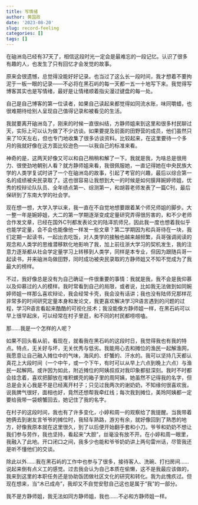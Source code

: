 ```yaml
---
title: 写情绪
author: 黄国政
date: '2023-08-20'
slug: record-feeling
categories: []
tags: []
---
```


<!--more-->

在硇洲岛已经有37天了，相信这段时光一定会是最难忘的一段记忆。认识了很多有趣的人，也发生了只有回忆才会发觉的故事。

原来会很遗憾，总觉得没能好好记录。也当过了这么长一段时间，我才想着不要拘泥于一板一眼的记录——不必将在黑石屿的每一天都一五一十地写下来。我觉得写博客其实也是写情绪，最好是让情绪顺着指尖漫过键盘的每一处。

自己是自己博客的第一位读者，如果自己读起来都觉得如同流水账，味同嚼蜡，也很难期待给别人呈现自己值得记录和被看见的生活。

我就要离开硇洲岛了，刚来的时候一直很纠结，方静师姐来到这里和很多村民聊过天，实际上可以认为做了不少访谈。如果要提及前面的田野营的成员，他们虽然只来了10天左右，但也专门地收集了很多访谈资料。比较起来，在这里要待一个多月的我就好像在这方面比较逊色——以我自己的标准来看。

神奇的是，这两天好像又可以和自己稍稍和解了一下。我就是我，为啥总是很用力、很使劲地朝别人看？就方静师姐来看，我很佩服她，一直记得她在中央民族大学的人类学复试时讲了一个在硇洲岛的故事，引起了考官的兴趣，最后以综合第一名的成绩被央民录取了。这也很容易让我想到大一的时候是如何膜拜婉婷师姐，优秀的校辩论队队员、全年绩点第一、综测第一，和胡蓉老师发表了一篇C刊，最后保研到了东南大学的社会学。

现在想一想，大学入学以来，我一直在不自觉地想要跟着某个师兄师姐的脚步。大一整一年是婉婷姐，大二的第一学期逐渐变成定量研究弄得很厉害的，和不少老师合作发文章，已经在国外C刊都发表论文的陆泽凯师兄，因此我一度也想着我似乎也能学定量，会不会也能像他一样发一些文章？第二学期因为和兵哥待在一块，我们定期一起读书，一起出去吃饭，对人类学的接触也越来越频繁，兵哥强调阅读的观念和人类学的思维潜移默化地影响了我，加上前往浙大学习的契机发生，我的注意力逐渐都从社会学定量学习上转移到人类学，同样是本专业，但因为跟随兵哥一起读书，并来硇洲岛做田野，同时成功被央民录取的方静师姐又不知不觉成为了我最大的榜样。

不过，我好像总是没有为自己确证一件很重要的事情：我就是我，我不会是我仰慕以及仰慕过的人的模样。我时常看到自己的局限，或者说，比如我无法做到如同婉婷师姐一样那么喜欢辩论，我会经常卡壳，我会没有话讲；我也没有陆师兄那样花非常多的时间研究定量本身和发论文，我更喜欢解决学习R语言遇到的问题的过程，学习R语言看起来酷酷的可视化技术；我没能像方静师姐一样，在黑石屿可以早上很早起床，可以经常在村子里逛，和不同的村民都唠唠嗑。

那……我是一个怎样的人呢？

如果不回头看从前，看现在，就看我在黑石屿的这段时日，我觉得我也有我的特点。特点，无关好与坏，无关优秀与低劣。我能用心去和摊位的渔民一起解渔网，我愿意让自己融入摊位中的气味，海风的、虾蟹的、汗水的。我可以坚持几天都认真花上大段时间（一个中午，或一个下午，有时可以从早上六点到晚上六点）与渔民一起解网。或许因为如此，附近摊位的阿姨叔叔对我印象都挺深刻。我时不时都会挂念着，喜欢把脚放在堆积螺壳的箱子里的周阿姨，她虽然不记得我的名字，但总是会关心我是不是已经离开村子；只见过我两次的谢奶奶，不知缘何很喜欢我，说我脾气很好，面相也好，竟然还想帮我牵红线；每次我到摊位，美玲阿姨都一定要给我带一袋螃蟹回去，她记住了我的名字。

在村子的这段时间，我也有了许多变化，小婷和周一的观察给了我提醒。当我带着她俩去到谢友言爷爷的摊位时，我轻车熟路，游刃有余，就好像回到了熟悉的地方，好像我原本就在这里很久，到了以后便开始翻手套和小刀。爷爷和奶奶不想让我们参与劳作，我也坚持，看起来“大胆”，丝毫没有放不开。在小婷和周一眼里，我融入了此地。开口闭口之间，我多少也能和爷爷奶奶讲上两句雷州话，尽管我还是听不懂他们的交谈。

除此以外……我在黑石屿的工作中也参与了很多，接待客人、洗碗、打扫房间……说起来倒有点义工的感觉。过去我会认为自己本质在偷懒，这不是我最应该做的，我来到这里的本职任务还是协助饭团做社区文化的研究和转化。我为此愧疚过。但现在想来，当“木已成舟”，我却又不自觉安慰自己这也是属于“我”的一部分。

我不是方静师姐，我无法如同方静师姐，我也……不必和方静师姐一样。